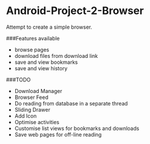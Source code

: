 # Android-Project-2-Browser
Attempt to create a simple browser.

###Features available 
- browse pages
- download files from download link
- save and view bookmarks 
- save and view history  


###TODO
- Download Manager
- Browser Feed 
- Do reading from database in a separate thread 
- Sliding Drawer
- Add Icon
- Optimise activities 
- Customise list views for bookmarks and downloads 
- Save web pages for off-line reading 

